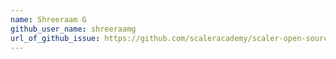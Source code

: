 ```yaml
---
name: Shreeraam G
github_user_name: shreeraamg
url_of_github_issue: https://github.com/scaleracademy/scaler-open-source-september-challenge/issues/376
---
```

